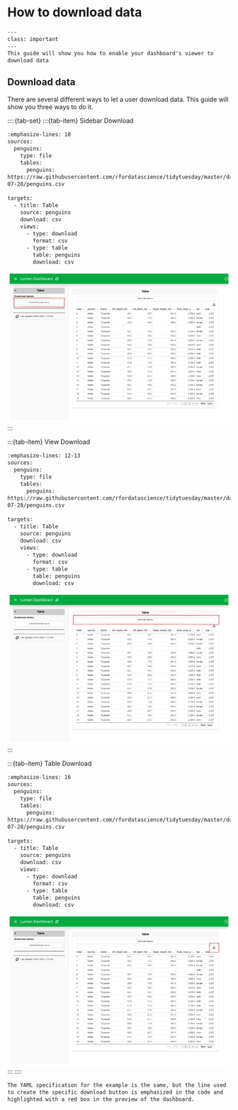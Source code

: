 # How to download data

```{admonition} What does this guide solve?
---
class: important
---
This guide will show you how to enable your dashboard's viewer to download data
```

## Download data
There are several different ways to let a user download data.
This guide will show you three ways to do it.


::::{tab-set}
:::{tab-item} Sidebar Download

``` {code-block} yaml
:emphasize-lines: 10
sources:
  penguins:
    type: file
    tables:
      penguins: https://raw.githubusercontent.com/rfordatascience/tidytuesday/master/data/2020/2020-07-28/penguins.csv

targets:
  - title: Table
    source: penguins
    download: csv
    views:
      - type: download
        format: csv
      - type: table
        table: penguins
        download: csv
```

![](../../_static/how_to/data_outtake/download_data/1.png)
:::

:::{tab-item} View Download

``` {code-block} yaml
:emphasize-lines: 12-13
sources:
  penguins:
    type: file
    tables:
      penguins: https://raw.githubusercontent.com/rfordatascience/tidytuesday/master/data/2020/2020-07-28/penguins.csv

targets:
  - title: Table
    source: penguins
    download: csv
    views:
      - type: download
        format: csv
      - type: table
        table: penguins
        download: csv
```

![](../../_static/how_to/data_outtake/download_data/2.png)
:::

:::{tab-item} Table Download

``` {code-block} yaml
:emphasize-lines: 16
sources:
  penguins:
    type: file
    tables:
      penguins: https://raw.githubusercontent.com/rfordatascience/tidytuesday/master/data/2020/2020-07-28/penguins.csv

targets:
  - title: Table
    source: penguins
    download: csv
    views:
      - type: download
        format: csv
      - type: table
        table: penguins
        download: csv
```

![](../../_static/how_to/data_outtake/download_data/3.png)
:::
::::

```{note}
The YAML specification for the example is the same, but the line used to create the specific download button is emphasized in the code and highlighted with a red box in the preview of the dashboard.
```
